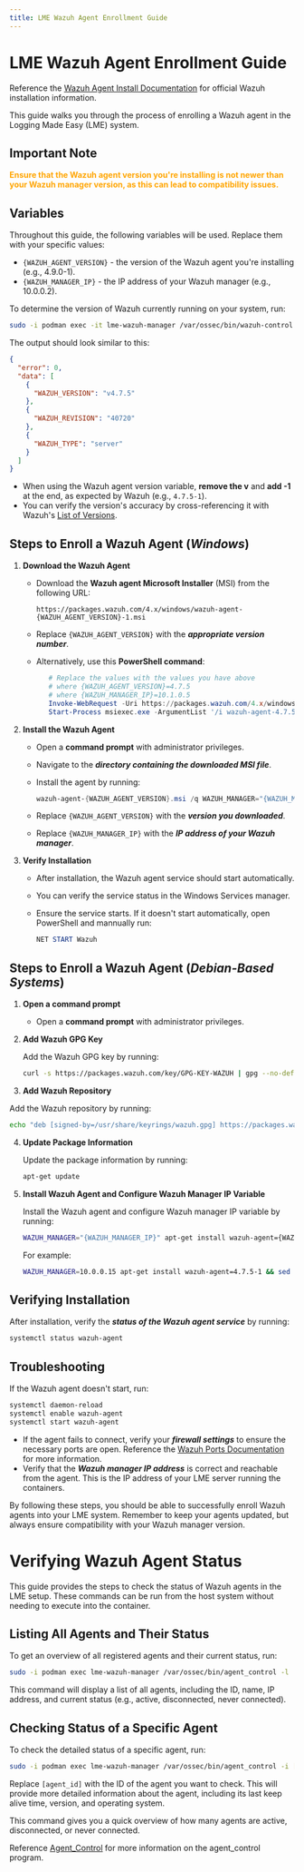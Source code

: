 ```yaml
---
title: LME Wazuh Agent Enrollment Guide
---
```

# LME Wazuh Agent Enrollment Guide

Reference the [Wazuh Agent Install Documentation](https://documentation.wazuh.com/4.7/installation-guide/wazuh-agent/index.html) for official Wazuh installation information.

This guide walks you through the process of enrolling a Wazuh agent in the Logging Made Easy (LME) system.

## Important Note

 <span style="color:orange">**Ensure that the Wazuh agent version you're installing is not newer than your Wazuh manager version, as this can lead to compatibility issues.**</span>

## Variables

Throughout this guide, the following variables will be used. Replace them with your specific values:

- `{WAZUH_AGENT_VERSION}` - the version of the Wazuh agent you're installing (e.g., 4.9.0-1).
- `{WAZUH_MANAGER_IP}` - the IP address of your Wazuh manager (e.g., 10.0.0.2).
 
To determine the version of Wazuh currently running on your system, run:

```bash
sudo -i podman exec -it lme-wazuh-manager /var/ossec/bin/wazuh-control -j info | jq
```

The output should look similar to this:

```json
{
  "error": 0,
  "data": [
    {
      "WAZUH_VERSION": "v4.7.5"
    },
    {
      "WAZUH_REVISION": "40720"
    },
    {
      "WAZUH_TYPE": "server"
    }
  ]
}
```
- When using the Wazuh agent version variable, **remove the v** and **add -1** at the end, as expected by Wazuh (e.g., `4.7.5-1`).
- You can verify the version's accuracy by cross-referencing it with Wazuh's [List of Versions](https://documentation.wazuh.com/current/installation-guide/packages-list.html).

## Steps to Enroll a Wazuh Agent (***Windows***)

1. **Download the Wazuh Agent**
   - Download the **Wazuh agent Microsoft Installer** (MSI) from the following URL:
     
     ```
     https://packages.wazuh.com/4.x/windows/wazuh-agent-{WAZUH_AGENT_VERSION}-1.msi
     ```
     
   - Replace `{WAZUH_AGENT_VERSION}` with the ***appropriate version number***.
   - Alternatively, use this **PowerShell command**:
     
     ```powershell
        # Replace the values with the values you have above
        # where {WAZUH_AGENT_VERSION}=4.7.5
        # where {WAZUH_MANAGER_IP}=10.1.0.5
        Invoke-WebRequest -Uri https://packages.wazuh.com/4.x/windows/wazuh-agent-4.7.5-1.msi -OutFile wazuh-agent-4.7.5-1.msi;`
        Start-Process msiexec.exe -ArgumentList '/i wazuh-agent-4.7.5-1.msi /q WAZUH_MANAGER="10.1.0.5"' -Wait -NoNewWindow
        ```

2. **Install the Wazuh Agent**
   - Open a **command prompt** with administrator privileges.
   - Navigate to the ***directory containing the downloaded MSI file***.
   - Install the agent by running:
     
     ```powershell
     wazuh-agent-{WAZUH_AGENT_VERSION}.msi /q WAZUH_MANAGER="{WAZUH_MANAGER_IP}"
     ```
   - Replace `{WAZUH_AGENT_VERSION}` with the ***version you downloaded***.
   - Replace `{WAZUH_MANAGER_IP}` with the ***IP address of your Wazuh manager***.

3. **Verify Installation**
   - After installation, the Wazuh agent service should start automatically.
   - You can verify the service status in the Windows Services manager.
   - Ensure the service starts. If it doesn't start automatically, open PowerShell and mannually run:
     
     ```powershell
     NET START Wazuh
     ```


## Steps to Enroll a Wazuh Agent (***Debian-Based Systems***)

1.  **Open a command prompt**
    - Open a **command prompt** with administrator privileges.

2.  **Add Wazuh GPG Key**

    Add the Wazuh GPG key by running:

    ```bash
    curl -s https://packages.wazuh.com/key/GPG-KEY-WAZUH | gpg --no-default-keyring --keyring gnupg-ring:/usr/share/keyrings/wazuh.gpg --import && chmod 644 /usr/share/keyrings/wazuh.gpg
    ```

3. **Add Wazuh Repository**

  Add the Wazuh repository by running:
   
   ```bash
   echo "deb [signed-by=/usr/share/keyrings/wazuh.gpg] https://packages.wazuh.com/4.x/apt/ stable main" | tee -a /etc/apt/sources.list.d/wazuh.list
   ```

4. **Update Package Information**

   Update the package information by running:
   
   ```bash
   apt-get update
   ```

5. **Install Wazuh Agent and Configure Wazuh Manager IP Variable**
   
   Install the Wazuh agent and configure Wazuh manager IP variable by running:
   
   ```bash
   WAZUH_MANAGER="{WAZUH_MANAGER_IP}" apt-get install wazuh-agent={WAZUH_AGENT_VERSION} && sed -i 's/MANAGER_IP/{WAZUH_MANAGER_IP}/i' /var/ossec/etc/ossec.conf
   ```
   
   For example:
   
   ```bash
   WAZUH_MANAGER=10.0.0.15 apt-get install wazuh-agent=4.7.5-1 && sed -i 's/MANAGER_IP/10.0.0.15/i' /var/ossec/etc/ossec.conf
   ```

## Verifying Installation

After installation, verify the ***status of the Wazuh agent service*** by running:

```bash
systemctl status wazuh-agent
```

## Troubleshooting

If the Wazuh agent doesn't start, run: 

```bash
systemctl daemon-reload
systemctl enable wazuh-agent
systemctl start wazuh-agent
```

- If the agent fails to connect, verify your ***firewall settings*** to ensure the necessary ports are open. Reference the [Wazuh Ports Documentation](https://documentation.wazuh.com/current/getting-started/architecture.html) for more information.
- Verify that the ***Wazuh manager IP address*** is correct and reachable from the agent. This is the IP address of your LME server running the containers.

By following these steps, you should be able to successfully enroll Wazuh agents into your LME system. Remember to keep your agents updated, but always ensure compatibility with your Wazuh manager version.


# Verifying Wazuh Agent Status

This guide provides the steps to check the status of Wazuh agents in the LME setup. These commands can be run from the host system without needing to execute into the container.

## Listing All Agents and Their Status

To get an overview of all registered agents and their current status, run:

```bash
sudo -i podman exec lme-wazuh-manager /var/ossec/bin/agent_control -l
```

This command will display a list of all agents, including the ID, name, IP address, and current status (e.g., active, disconnected, never connected).

## Checking Status of a Specific Agent

To check the detailed status of a specific agent, run:

```bash
sudo -i podman exec lme-wazuh-manager /var/ossec/bin/agent_control -i [agent_id]
```

Replace `[agent_id]` with the ID of the agent you want to check. This will provide more detailed information about the agent, including its last keep alive time, version, and operating system.


This command gives you a quick overview of how many agents are active, disconnected, or never connected.

Reference [Agent_Control](https://documentation.wazuh.com/current/user-manual/reference/tools/agent-control.html) for more information on the agent_control program.
